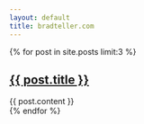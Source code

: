 ```yaml
---
layout: default
title: bradteller.com
---
```


{% for post in site.posts limit:3 %}
  <div class="post">
    <h2><a href="{{ BASE_PATH }}{{ post.url }}" class="plain">{{ post.title }}</a></h2>
    {{ post.content }}
  </div>
{% endfor %}